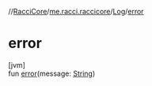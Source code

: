 //[RacciCore](../../../index.md)/[me.racci.raccicore](../index.md)/[Log](index.md)/[error](error.md)

# error

[jvm]\
fun [error](error.md)(message: [String](https://kotlinlang.org/api/latest/jvm/stdlib/kotlin/-string/index.html))
